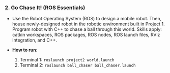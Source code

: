###  2. **Go Chase It!** (ROS Essentials)
   - Use the Robot Operating System (ROS) to design a mobile robot. Then, house newly-designed robot in the robotic environment built in Project 1. Program robot with C++ to chase a ball through this world. Skills apply: catkin workspaces, ROS packages, ROS nodes, ROS launch files, RViz integration, and C++.
   
   - **How to run**:
      1. Terminal 1: `roslaunch project2 world.launch`
      2. Terminal 2: `roslaunch ball_chaser ball_chaser.launch`
    
   
   
   
